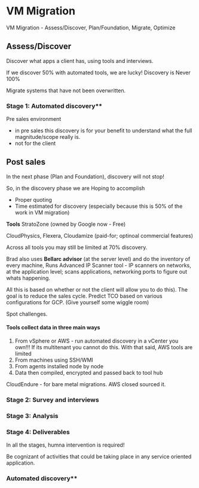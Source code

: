 # VM Migration
VM Migration - Assess/Discover, Plan/Foundation, Migrate, Optimize

## Assess/Discover

Discover what apps a client has, using tools and interviews.

If we discover 50% with automated tools, we are lucky! Discovery is Never 100%

Migrate systems that have not been overwritten.

### Stage 1: Automated discovery**
Pre sales environment 
- in pre sales this discovery is for your benefit to understand what the full magnitude/scope really is.
- not for the client

Post sales
- 

In the next phase (Plan and Foundation), discovery will not stop!
 
 So, in the discovery phase we are Hoping to accomplish
 - Proper quoting 
 - Time estimated for discovery (especially because this is 50% of the work in VM migration)

**Tools**
StratoZone (owned by Google now - Free)

CloudPhysics, Flexera, Cloudamize (paid-for; optinoal commercial features)

Across all tools you may still be limited at 70% discovery.

Brad also uses **Bellarc advisor** (at the server level) and do the inventory of every machine, 
Runs Advanced IP Scanner tool - IP scanners on networks, at the application level; scans applications, networking ports to figure out whats happening. 

All this is based on whether or not the client will allow you to do this). The goal is to reduce the sales cycle. Predict TCO based on various configurations for GCP. (Give yourself some wiggle room)

Spot challenges.

#### Tools collect data in three main ways
1. From vSphere or AWS - run automated discovery in a vCenter you own!!! If its multitenant you cannot do this. With that said, AWS tools are limited
2. From machines using SSH/WMI
3. From agents installed node by node
4. Data then compiled, encrypted and passed back to tool hub


CloudEndure - for bare metal migrations. AWS closed sourced it.



### Stage 2: Survey and interviews

### Stage 3: Analysis

### Stage 4: Deliverables

In all the stages, humna intervention is required!

Be cognizant of activities that could be taking place in any service oriented application.

### Automated discovery**
